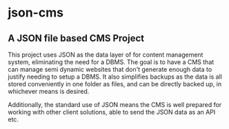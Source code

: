 # json-cms
<h2>A JSON file based CMS Project</h2>
<p>This project uses JSON as the data layer of for content management system, eliminating the need for a DBMS. The goal is to have a CMS that can manage semi dynamic websites that don't generate enough data to justify needing to setup a DBMS. It also simplifies backups as the data is all stored conveniently in one folder as files, and can be directly backed up, in whichever means is desired.</p>
<p>Additionally, the standard use of JSON means the CMS is well prepared for working with other client solutions, able to send the JSON data as an API etc.</p>
